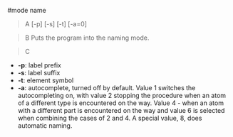 #mode name

>A [-p] [-s] [-t] [-a=0]

>B Puts the program into the naming mode.

>C
 * **-p**: label prefix
 * **-s**: label suffix
 * **-t**: element symbol
 * **-a**: autocomplete, turned off by default. Value 1 switches the autocompleting on, with value 2 stopping the procedure when an atom of a different type is encountered on the way. Value 4 - when an atom with a different part is encountered on the way and value 6 is selected when combining the cases of 2 and 4. A special value, 8, does automatic naming.
